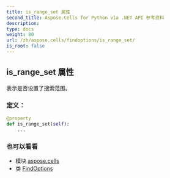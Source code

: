 ```yaml
---
title: is_range_set 属性
second_title: Aspose.Cells for Python via .NET API 参考资料
description:
type: docs
weight: 80
url: /zh/aspose.cells/findoptions/is_range_set/
is_root: false
---
```

## is_range_set 属性

表示是否设置了搜索范围。
### 定义：
```python
@property
def is_range_set(self):
    ...
```

### 也可以看看
* 模块 [aspose.cells](../../)
* 类 [FindOptions](/cells/python-net/zh/aspose.cells/findoptions)
